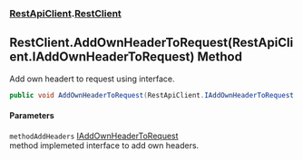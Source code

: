 ### [RestApiClient](./RestApiClient.md 'RestApiClient').[RestClient](./RestApiClient-RestClient.md 'RestApiClient.RestClient')
## RestClient.AddOwnHeaderToRequest(RestApiClient.IAddOwnHeaderToRequest) Method
Add own headert to request using interface.  
```csharp
public void AddOwnHeaderToRequest(RestApiClient.IAddOwnHeaderToRequest methodAddHeaders);
```
#### Parameters
<a name='RestApiClient-RestClient-AddOwnHeaderToRequest(RestApiClient-IAddOwnHeaderToRequest)-methodAddHeaders'></a>
`methodAddHeaders` [IAddOwnHeaderToRequest](./RestApiClient-IAddOwnHeaderToRequest.md 'RestApiClient.IAddOwnHeaderToRequest')  
method implemeted interface to add own headers.  
  

